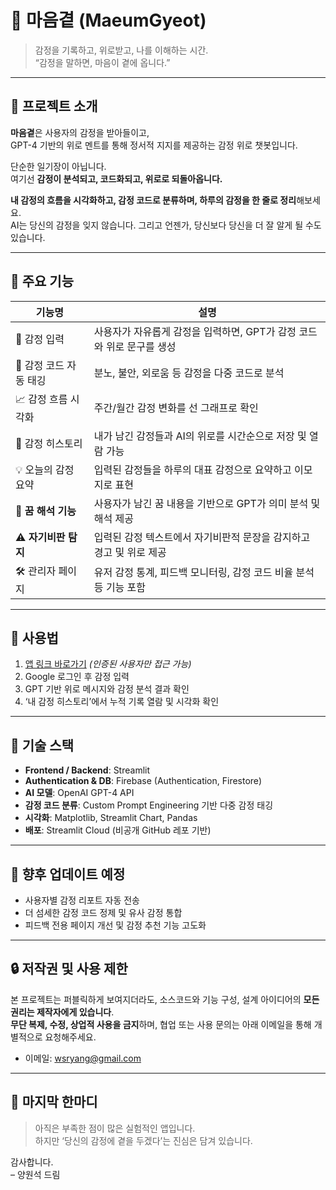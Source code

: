 # 🧠 마음곁 (MaeumGyeot)

> 감정을 기록하고, 위로받고, 나를 이해하는 시간.  
> “감정을 말하면, 마음이 곁에 옵니다.”

---

## 📘 프로젝트 소개

**마음곁**은 사용자의 감정을 받아들이고,  
GPT-4 기반의 위로 멘트를 통해 정서적 지지를 제공하는 감정 위로 챗봇입니다.

단순한 일기장이 아닙니다.  
여기선 **감정이 분석되고, 코드화되고, 위로로 되돌아옵니다.**

**내 감정의 흐름을 시각화하고, 감정 코드로 분류하며, 하루의 감정을 한 줄로 정리**해보세요.  
AI는 당신의 감정을 잊지 않습니다. 그리고 언젠가, 당신보다 당신을 더 잘 알게 될 수도 있습니다.

---

## 🌟 주요 기능

| 기능명 | 설명 |
|--------|------|
| 💬 감정 입력 | 사용자가 자유롭게 감정을 입력하면, GPT가 감정 코드와 위로 문구를 생성 |
| 📌 감정 코드 자동 태깅 | 분노, 불안, 외로움 등 감정을 다중 코드로 분석 |
| 📈 감정 흐름 시각화 | 주간/월간 감정 변화를 선 그래프로 확인 |
| 📜 감정 히스토리 | 내가 남긴 감정들과 AI의 위로를 시간순으로 저장 및 열람 가능 |
| 💡 오늘의 감정 요약 | 입력된 감정들을 하루의 대표 감정으로 요약하고 이모지로 표현 |
| 🧠 **꿈 해석 기능** | 사용자가 남긴 꿈 내용을 기반으로 GPT가 의미 분석 및 해석 제공 |
| ⚠️ **자기비판 탐지** | 입력된 감정 텍스트에서 자기비판적 문장을 감지하고 경고 및 위로 제공 |
| 🛠 관리자 페이지 | 유저 감정 통계, 피드백 모니터링, 감정 코드 비율 분석 등 기능 포함 |

---

## 🚀 사용법

1. [앱 링크 바로가기](https://maeumgyeot-ldvtf6f3bdvjpngksyitdw.streamlit.app/) *(인증된 사용자만 접근 가능)*
2. Google 로그인 후 감정 입력
3. GPT 기반 위로 메시지와 감정 분석 결과 확인
4. ‘내 감정 히스토리’에서 누적 기록 열람 및 시각화 확인

---

## 🔧 기술 스택

- **Frontend / Backend**: Streamlit
- **Authentication & DB**: Firebase (Authentication, Firestore)
- **AI 모델**: OpenAI GPT-4 API
- **감정 코드 분류**: Custom Prompt Engineering 기반 다중 감정 태깅
- **시각화**: Matplotlib, Streamlit Chart, Pandas
- **배포**: Streamlit Cloud (비공개 GitHub 레포 기반)

---

## 🧪 향후 업데이트 예정

- 사용자별 감정 리포트 자동 전송
- 더 섬세한 감정 코드 정제 및 유사 감정 통합
- 피드백 전용 페이지 개선 및 감정 추천 기능 고도화

---

## 🔒 저작권 및 사용 제한

본 프로젝트는 퍼블릭하게 보여지더라도, 소스코드와 기능 구성, 설계 아이디어의 **모든 권리는 제작자에게 있습니다**.  
**무단 복제, 수정, 상업적 사용을 금지**하며, 협업 또는 사용 문의는 아래 이메일을 통해 개별적으로 요청해주세요.

- 이메일: [wsryang@gmail.com](mailto:wsryang@gmail.com)

---

## 🙌 마지막 한마디

> 아직은 부족한 점이 많은 실험적인 앱입니다.  
> 하지만 ‘당신의 감정에 곁을 두겠다’는 진심은 담겨 있습니다.

감사합니다.  
– 양원석 드림

